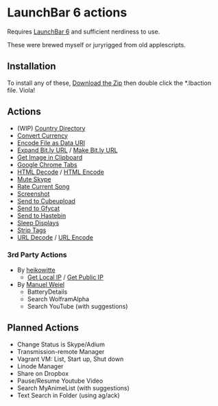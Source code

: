 # LaunchBar 6 actions

Requires [LaunchBar 6](http://obdev.at/products/launchbar) and sufficient nerdiness to
use.

These were brewed myself or juryrigged from old applescripts.

## Installation

To install any of these, [Download the Zip](https://github.com/hlissner/launchbar6-scripts/archive/master.zip) then double click the *.lbaction file. Viola!

## Actions

* (WIP) [Country Directory](https://github.com/hlissner/launchbar6-scripts/tree/master/actions/Country%20Directory.lbaction)
* [Convert Currency](https://github.com/hlissner/launchbar6-scripts/tree/master/actions/Convert%20Currency.lbaction)
* [Encode File as Data URI](https://github.com/hlissner/launchbar6-scripts/tree/master/actions/Encode%20File%20as%20Data%20URI.lbaction)
* [Expand Bit.ly URL](https://github.com/hlissner/launchbar6-scripts/tree/master/actions/Expand%20Bit.ly%20URL.lbaction) / [Make Bit.ly URL](https://github.com/hlissner/launchbar6-scripts/tree/master/actions/Make%20Bit.ly%20URL.lbaction)
* [Get Image in Clipboard](https://github.com/hlissner/launchbar6-scripts/tree/master/actions/Get%20Image%20in%20Clipboard.lbaction)
* [Google Chrome Tabs](https://github.com/hlissner/launchbar6-scripts/tree/master/actions/Google%20Chrome%20Tabs.lbaction)
* [HTML Decode](https://github.com/hlissner/launchbar6-scripts/tree/master/actions/HTML%20Decode.lbaction) / [HTML Encode](https://github.com/hlissner/launchbar6-scripts/tree/master/actions/HTML%20Encode.lbaction)
* [Mute Skype](https://github.com/hlissner/launchbar6-scripts/tree/master/actions/Mute%20Skype.lbaction)
* [Rate Current Song](https://github.com/hlissner/launchbar6-scripts/tree/master/actions/Rate%20Current%20Song.lbaction)
* [Screenshot](https://github.com/hlissner/launchbar6-scripts/tree/master/actions/Screenshot.lbaction)
* [Send to Cubeupload](https://github.com/hlissner/launchbar6-scripts/tree/master/actions/Send%20to%20Cubeupload.lbaction)
* [Send to Gfycat](https://github.com/hlissner/launchbar6-scripts/tree/master/actions/Send%20to%20Gfycat.lbaction)
* [Send to Hastebin](https://github.com/hlissner/launchbar6-scripts/tree/master/actions/Send%20to%20Hastebin.lbaction)
* [Sleep Displays](https://github.com/hlissner/launchbar6-scripts/tree/master/actions/Sleep%20Displays.lbaction)
* [Strip Tags](https://github.com/hlissner/launchbar6-scripts/tree/master/actions/Strip%20Tags.lbaction)
* [URL Decode](https://github.com/hlissner/launchbar6-scripts/tree/master/actions/URL%20Decode.lbaction) / [URL Encode](https://github.com/hlissner/launchbar6-scripts/tree/master/actions/URL%20Encode.lbaction)

### 3rd Party Actions

* By [heikowitte](https://github.com/heikowitte)
    * [Get Local IP](https://github.com/heikowitte/LaunchBarActions/tree/master/get-local-ip.lbaction) / [Get Public IP](https://github.com/heikowitte/LaunchBarActions/tree/master/get-public-ip.lbaction)
* By [Manuel Weiel](http://manuel.weiel.eu/private-projects/launchbar-actions/)
    * BatteryDetails 
    * Search WolframAlpha
    * Search YouTube (with suggestions)

## Planned Actions

* Change Status is Skype/Adium
* Transmission-remote Manager
* Vagrant VM: List, Start up, Shut down
* Linode Manager
* Share on Dropbox
* Pause/Resume Youtube Video
* Search MyAnimeList (with suggestions)
* Text Search in Folder (using ag/ack)
